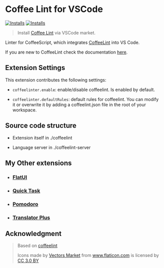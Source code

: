 # Coffee Lint for VSCode

<a href="https://marketplace.visualstudio.com/items?itemName=lkytal.coffeelinter"><img src="http://vsmarketplacebadge.apphb.com/version/lkytal.coffeelinter.svg?style=flat-square" alt="Installs"></a>
<a href="https://marketplace.visualstudio.com/items?itemName=lkytal.coffeelinter"><img src="http://vsmarketplacebadge.apphb.com/installs/lkytal.coffeelinter.svg?style=flat-square" alt="Installs"></a>

> Install [Coffee Lint](https://marketplace.visualstudio.com/items?itemName=lkytal.coffeelinter) via VSCode market.

Linter for CoffeeScript, which integrates [CoffeeLint](http://www.coffeelint.org/) into VS Code.

If you are new to CoffeeLint check the documentation [here](http://coffeelint.org/).

## Extension Settings

This extension contributes the following settings:

- `coffeelinter.enable`: enable/disable coffeelint. Is enabled by default.

- `coffeelinter.defaultRules`: default rules for coffeelint. You can modify it or overwrite it by adding a coffeelint.json file in the root of your workspace.

## Source code structure

- Extension itself in ./coffeelint

- Language server in ./coffeelint-server

## My Other extensions

- ### [FlatUI](https://marketplace.visualstudio.com/items?itemName=lkytal.FlatUI)
- ### [Quick Task](https://marketplace.visualstudio.com/items?itemName=lkytal.quicktask)
- ### [Pomodoro](https://marketplace.visualstudio.com/items?itemName=lkytal.pomodoro)
- ### [Translator Plus](https://marketplace.visualstudio.com/items?itemName=lkytal.translatorplus)

## Acknowledgment

> Based on [coffeelint](https://marketplace.visualstudio.com/items?itemName=slb235.vscode-coffeelint)
> <div>Icons made by <a href="http://www.flaticon.com/authors/vectors-market" title="Vectors Market">Vectors Market</a> from <a href="http://www.flaticon.com" title="Flaticon">www.flaticon.com</a> is licensed by <a href="http://creativecommons.org/licenses/by/3.0/" title="Creative Commons BY 3.0" target="_blank">CC 3.0 BY</a></div>
